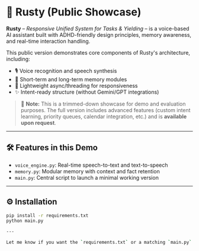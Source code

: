 # 🧠 Rusty (Public Showcase)

**Rusty** – *Responsive Unified System for Tasks & Yielding* – is a voice-based AI assistant built with ADHD-friendly design principles, memory awareness, and real-time interaction handling.

This public version demonstrates core components of Rusty's architecture, including:

- 🎙️ Voice recognition and speech synthesis
- 🧠 Short-term and long-term memory modules
- 🧵 Lightweight async/threading for responsiveness
- ✨ Intent-ready structure (without Gemini/GPT integrations)

> 🚧 **Note:** This is a trimmed-down showcase for demo and evaluation purposes. The full version includes advanced features (custom intent learning, priority queues, calendar integration, etc.) and is **available upon request**.

---

## 🛠 Features in this Demo

- `voice_engine.py`: Real-time speech-to-text and text-to-speech
- `memory.py`: Modular memory with context and fact retention
- `main.py`: Central script to launch a minimal working version

---

## ⚙️ Installation

```bash
pip install -r requirements.txt
python main.py

---

Let me know if you want the `requirements.txt` or a matching `main.py` + memory sample to go with it.
